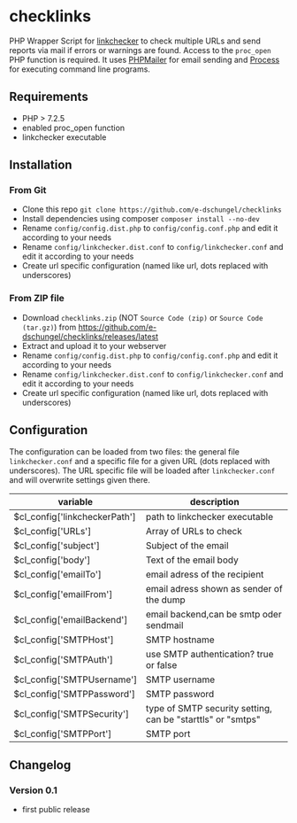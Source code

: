 # checklinks
PHP Wrapper Script for [linkchecker](https://linkchecker.github.io/linkchecker/index.html) to check multiple URLs and send reports via mail if errors or warnings are found.
Access to the `proc_open` PHP function is required.
It uses [PHPMailer](https://github.com/PHPMailer/PHPMailer) for email sending and [Process](https://github.com/symfony/process) for executing command line programs.

## Requirements
* PHP > 7.2.5
* enabled proc_open function
* linkchecker executable

## Installation
### From Git
* Clone this repo `git clone https://github.com/e-dschungel/checklinks`
* Install dependencies using composer `composer install --no-dev`
* Rename `config/config.dist.php` to `config/config.conf.php` and edit it according to your needs
* Rename `config/linkchecker.dist.conf` to `config/linkchecker.conf` and edit it according to your needs
* Create url specific configuration (named like url, dots replaced with underscores)

### From ZIP file
* Download `checklinks.zip` (NOT `Source Code (zip)` or `Source Code (tar.gz)`)  from https://github.com/e-dschungel/checklinks/releases/latest
* Extract and upload it to your webserver
* Rename `config/config.dist.php` to `config/config.conf.php` and edit it according to your needs
* Rename `config/linkchecker.dist.conf` to `config/linkchecker.conf` and edit it according to your needs
* Create url specific configuration (named like url, dots replaced with underscores)

## Configuration
The configuration can be loaded from two files: the general file `linkchecker.conf` and a specific file for a given URL (dots replaced with underscores).
The URL specific file will be loaded after `linkchecker.conf` and will overwrite settings given there.

|variable|description|
|---|---|
|$cl_config['linkcheckerPath']|path to linkchecker executable|
|$cl_config['URLs']|Array of URLs to check|
|$cl_config['subject']|Subject of the email|
|$cl_config['body']|Text of the email body|
|$cl_config['emailTo']| email adress of the recipient|
|$cl_config['emailFrom']| email adress shown as sender of the dump|
|$cl_config['emailBackend']| email backend,can be smtp oder sendmail|
|$cl_config['SMTPHost']| SMTP hostname|
|$cl_config['SMTPAuth']| use SMTP authentication? true or false|
|$cl_config['SMTPUsername']| SMTP username|
|$cl_config['SMTPPassword']| SMTP password|
|$cl_config['SMTPSecurity']| type of SMTP security setting, can be "starttls" or "smtps"|
|$cl_config['SMTPPort']| SMTP port|
## Changelog
### Version 0.1
* first public release
